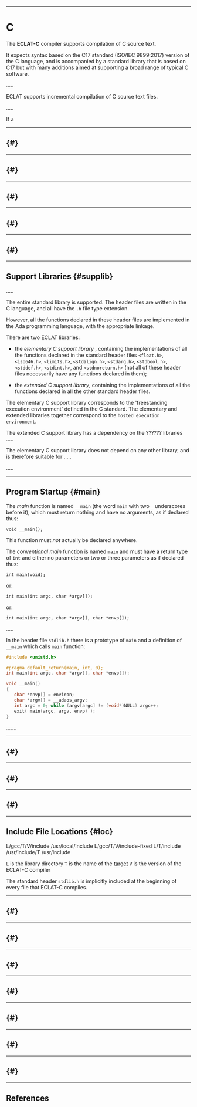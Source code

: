 -----------------------------------------------------------------------------------------------
# C

The __ECLAT-C__ compiler supports compilation of C source text. 

It expects syntax based on the C17 standard (ISO/IEC 9899:2017) version of the C language, and
is accompanied by a standard library that is based on C17 but with many additions aimed at
supporting a broad range of typical C software. 

.....








ECLAT supports incremental compilation of C source text files. 

.....

If a 






-----------------------------------------------------------------------------------------------
## {#}






-----------------------------------------------------------------------------------------------
## {#}






-----------------------------------------------------------------------------------------------
## {#}






-----------------------------------------------------------------------------------------------
## {#}






-----------------------------------------------------------------------------------------------
## {#}






-----------------------------------------------------------------------------------------------
## Support Libraries {#supplib}

.....

The entire standard library is supported. The header files are written in the C language, and
all have the `.h` file type extension. 

However, all the functions declared in these header files are implemented in the Ada
programming language, with the appropriate linkage. 

There are two ECLAT libraries: 

 * the _elementary C support library_ , containing the implementations of all the functions
   declared in the standard header files `<float.h>`, `<iso646.h>`, `<limits.h>`,
   `<stdalign.h>`, `<stdarg.h>`, `<stdbool.h>`, `<stddef.h>`, `<stdint.h>`, and
   `<stdnoreturn.h>` (not all of these header files necessarily have any functions declared in
   them); 

 * the _extended C support library_, containing the implementations of all the functions
   declared in all the other standard header files. 

The elementary C support library corresponds to the 'freestanding execution environment'
defined in the C standard. The elementary and extended libraries together correspond to the
`hosted execution environment`. 




The extended C support library has a dependency on the ??????
libraries .....

The elementary C support library does not depend on any other library, and is therefore suitable for .....

.....












-----------------------------------------------------------------------------------------------
## Program Startup {#main}

The _main_ function is named `__main` (the word `main` with two `_` underscores before it),
which must return nothing and have no arguments, as if declared thus: 

    void __main();

This function must *not* actually be declared anywhere.

The _conventional main_ function is named `main` and must have a return type of `int` and
either no parameters or two or three parameters as if declared thus:

    int main(void);

or:

    int main(int argc, char *argv[]);

or:

    int main(int argc, char *argv[], char *envp[]);

.....

In the header file `stdlib.h` there is a prototype of `main` and a definition of `__main`
which calls `main` function: 

```c
#include <unistd.h>

#pragma default_return(main, int, 0);
int main(int argc, char *argv[], char *envp[]);

void __main()
{
   char *envp[] = environ;
   char *argv[] = __adaos_argv;
   int argc = 0; while (argv[argc] != (void*)NULL) argc++;
   exit( main(argc, argv, envp) );
}
```




.......




-----------------------------------------------------------------------------------------------
## {#}






-----------------------------------------------------------------------------------------------
## {#}






-----------------------------------------------------------------------------------------------
## {#}






-----------------------------------------------------------------------------------------------
## Include File Locations {#loc}






L/gcc/T/V/include
/usr/local/include
L/gcc/T/V/include-fixed
L/T/include
/usr/include/T
/usr/include

`L` is the library directory
`T` is the name of the [target](../pxcr/realizor.md#targ)
`V` is the version of the ECLAT-C compiler



The standard header `stdlib.h` is implicitly included at the beginning of every file that
ECLAT-C compiles. 


-----------------------------------------------------------------------------------------------
## {#}






-----------------------------------------------------------------------------------------------
## {#}






-----------------------------------------------------------------------------------------------
## {#}






-----------------------------------------------------------------------------------------------
## {#}






-----------------------------------------------------------------------------------------------
## {#}






-----------------------------------------------------------------------------------------------
## {#}






-----------------------------------------------------------------------------------------------
## {#}






-----------------------------------------------------------------------------------------------
## References

[1]: <https://www.gnu.org/software/c-intro-and-ref/manual/html_node/index.html> "GNU C Language Manual"









